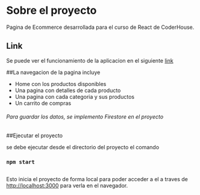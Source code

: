 # Sobre el proyecto

Pagina de Ecommerce desarrollada para el curso de React de CoderHouse.

## Link

Se puede ver el funcionamiento de la aplicacion en el siguiente [link](tienda-bontomasi-react.netlify.app)

##La navegacion de la pagina incluye

- Home con los productos disponibles
- Una pagina con detalles de cada producto
- Una pagina con cada categoria y sus productos
- Un carrito de compras

###### Para guardar los datos, se implemento Firestore en el proyecto

##Ejecutar el proyecto

se debe ejecutar desde el directorio del proyecto el comando
### `npm start`

##
Esto inicia el proyecto de forma local para poder acceder a el a traves de
[http://localhost:3000](http://localhost:3000) para verla en el navegador.